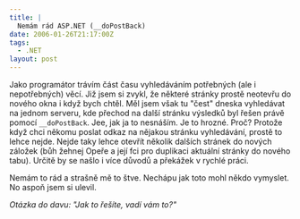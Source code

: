 ```yaml
---
title: |
  Nemám rád ASP.NET (__doPostBack)
date: 2006-01-26T21:17:00Z
tags:
  - .NET
layout: post
---
```

Jako programátor trávím část času vyhledáváním potřebných (ale i nepotřebných) věcí. Již jsem si zvykl, že některé stránky prostě neotevřu do nového okna i když bych chtěl. Měl jsem však tu "čest" dneska vyhledávat na jednom serveru, kde přechod na další stránku výsledků byl řešen právě pomocí `__doPostBack`. Jee, jak ja to nesnáším. Je to hrozné. Proč? Protože když chci někomu poslat odkaz na nějakou stránku vyhledávání, prostě to lehce nejde. Nejde taky lehce otevřít několik dalších stránek do nových záložek (bůh žehnej Opeře a její fci pro duplikaci aktuální stránky do nového tabu). Určitě by se našlo i více důvodů a překážek v rychlé práci.

Nemám to rád a strašně mě to štve. Nechápu jak toto mohl někdo vymyslet. No aspoň jsem si ulevil.

_Otázka do davu: "Jak to řešíte, vadí vám to?"_
